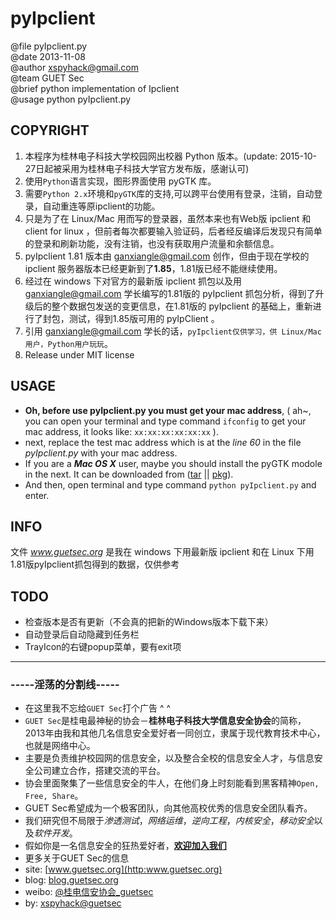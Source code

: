 # pyIpclient
>
@file    pyIpclient.py                                  
@date    2013-11-08                                     
@author  xspyhack@gmail.com                             
@team    GUET Sec                                       
@brief   python implementation of Ipclient   
@usage   python pyIpclient.py  
                      
## COPYRIGHT
1. 本程序为桂林电子科技大学校园网出校器 Python 版本。(update: 2015-10-27日起被采用为桂林电子科技大学官方发布版，感谢认可)
2. 使用`Python`语言实现，图形界面使用 pyGTK 库。
3. 需要`Python 2.x`环境和`pyGTK`库的支持,可以跨平台使用有登录，注销，自动登录，自动重连等原ipclient的功能。
4. 只是为了在 Linux/Mac 用而写的登录器，虽然本来也有Web版 ipclient
 和 client for linux ，但前者每次都要输入验证码，后者经反编译后发现只有简单的登录和刷新功能，没有注销，也没有获取用户流量和余额信息。
5. pyIpclient 1.81 版本由 [ganxiangle@gmail.com](https://github.com/lemacs) 创作，但由于现在学校的 ipclient 服务器版本已经更新到了**1.85**，1.81版已经不能继续使用。
6. 经过在 windows 下对官方的最新版 ipclient 抓包以及用 ganxiangle@gmail.com 学长编写的1.81版的 pyIpclient 抓包分析，得到了升级后的整个数据包发送的变更信息，在1.81版的 pyIpclient 的基础上，重新进行了封包，测试，得到1.85版可用的 pyIpClient 。
7. 引用 ganxiangle@gmail.com 学长的话，`pyIpclient仅供学习，供
Linux/Mac用户，Python用户玩玩`。
8. Release under MIT license

## USAGE
- **Oh, before use pyIpclient.py you must get your mac address**, ( ah~, you can open your terminal and type command `ifconfig` to get your mac address, it looks like: `xx:xx:xx:xx:xx:xx` ).
- next, replace the test mac address which is at the _line 60_ in the file _pyIpclient.py_ with your mac address.
- If you are a ***Mac OS X*** user, maybe you should install the pyGTK modole in the next. It can be downloaded from ([tar](https://wiki.python.org/moin/PyGtk/) || [pkg](http://sourceforge.net/projects/zero-install/files/PyGTK/2.24.0/org.pygtk.macosx.pkg)).
- And then, open terminal and type command `python pyIpclient.py` and enter.

## INFO
文件 _www.guetsec.org_ 是我在 windows 下用最新版 ipclient 和在 Linux 下用1.81版pyIpclient抓包得到的数据，仅供参考

## TODO
+ 检查版本是否有更新（不会真的把新的Windows版本下载下来）
+ 自动登录后自动隐藏到任务栏
+ TrayIcon的右键popup菜单，要有exit项

-----

### -----淫荡的分割线-----

* 在这里我不忘给`GUET Sec`打个广告 ^ ^
* `GUET Sec`是桂电最神秘的协会－**桂林电子科技大学信息安全协会**的简称，2013年由我和其他几名信息安全爱好者一同创立，隶属于现代教育技术中心，也就是网络中心。
* 主要是负责维护校园网的信息安全，以及整合全校的信息安全人才，与信息安全公司建立合作，搭建交流的平台。
* 协会里面聚集了一些信息安全的牛人，在他们身上时刻能看到黑客精神`Open, Free, Share`。
* GUET Sec希望成为一个极客团队，向其他高校优秀的信息安全团队看齐。
* 我们研究但不局限于*渗透测试*，*网络运维*，*逆向工程*，*内核安全*，*移动安全*以及*软件开发*。
* 假如你是一名信息安全的狂热爱好者，[**欢迎加入我们**](http://www.guetsec.org/joinus.html)
* 更多关于GUET Sec的信息
* site: [www.guetsec.org](http:www.guetsec.org)
* blog: [blog.guetsec.org](http:blog.guetsec.org)
* weibo: [@桂电信安协会_guetsec](http://weibo.com/guetwebsec)
* by: [xspyhack@guetsec](www.xspyhack.com)
